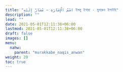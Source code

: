 ```yaml
---
title: "اسْمُ الْإِشَارَةِ – مُشَارٌ إِلَيْهِ ইসমু ইশারা - মুশারুন ইলাইহি"
description: ""
lead: ""
date: 2021-05-01T12:11:38+06:00
lastmod: 2021-05-01T12:11:38+06:00
draft: false
images: []
menu: 
  nahw:
    parent: "murakkabe_naqis_anwan"
weight: 20
toc: true
---
```



